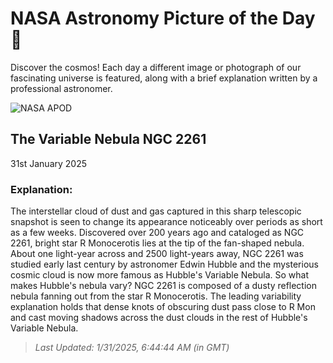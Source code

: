 
  # NASA Astronomy Picture of the Day 🌌

  Discover the cosmos! Each day a different image or photograph of our fascinating universe is featured, along with a brief explanation written by a professional astronomer.

![NASA APOD](https://apod.nasa.gov/apod/image/2501/HubblesVariablecopy.jpg)

## The Variable Nebula NGC 2261

31st January 2025

### Explanation: 

The interstellar cloud of dust and gas captured in this sharp telescopic snapshot is seen to change its appearance noticeably over periods as short as a few weeks. Discovered over 200 years ago and cataloged as NGC 2261, bright star R Monocerotis lies at the tip of the fan-shaped nebula. About one light-year across and 2500 light-years away, NGC 2261 was studied early last century by astronomer Edwin Hubble and the mysterious cosmic cloud is now more famous as Hubble's Variable Nebula. So what makes Hubble's nebula vary? NGC 2261 is composed of a dusty reflection nebula fanning out from the star R Monocerotis.  The leading variability explanation holds that dense knots of obscuring dust pass close to R Mon and cast moving shadows across the dust clouds in the rest of Hubble's Variable Nebula.

> _Last Updated: 1/31/2025, 6:44:44 AM (in GMT)_
